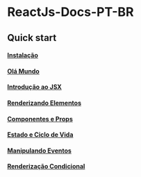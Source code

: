 # **ReactJs-Docs-PT-BR**


## **Quick start**

#### [Instalação](docs/quick-start/instalacao.md)
#### [Olá Mundo](docs/quick-start/ola-mundo.md)
#### [Introdução ao JSX](docs/quick-start/introducao-jsx.md)
#### [Renderizando Elementos](docs/quick-start/renderizando-elementos.md)
#### [Componentes e Props](docs/quick-start/componentes-props.md)
#### [Estado e Ciclo de Vida](docs/quick-start/estado-ciclo-vida.md)
#### [Manipulando Eventos](docs/quick-start/manipulando-eventos.md)
#### [Renderização Condicional](docs/quick-start/renderizacao-condicional.md)